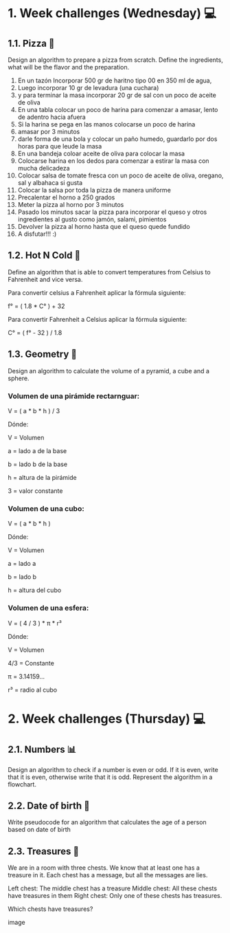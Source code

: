 # 1. Week challenges (Wednesday) 💻

## 1.1. Pizza 🍕

Design an algorithm to prepare a pizza from scratch. Define the ingredients, what will be the flavor and the preparation.

1.  En un tazón Incorporar 500 gr de haritno tipo 00 en 350 ml de agua, 
2.  Luego incorporar 10 gr de levadura (una cuchara)
3.  y para terminar la masa incorporar 20 gr de sal con un poco de aceite de oliva
4.  En una tabla colocar un poco de harina para comenzar a amasar, lento de adentro hacia afuera
5.  Si la harina se pega en las manos colocarse un poco de harina
6.  amasar por 3 minutos
7.  darle forma de una bola y colocar un paño humedo, guardarlo por dos horas para que leude la masa
8.  En una bandeja coloar aceite de oliva para colocar la masa
9.  Colocarse harina en los dedos para comenzar a estirar la masa con mucha delicadeza
10.  Colocar salsa de tomate fresca con un poco de aceite de oliva, oregano, sal y albahaca si gusta
11.  Colocar la salsa por toda la pizza de manera uniforme
12.  Precalentar el horno a 250 grados
13.  Meter la pizza al horno por 3 minutos
14.  Pasado los minutos sacar la pizza para incorporar el queso y otros ingredientes al gusto como jamón, salami, pimientos
15.  Devolver la pizza al horno hasta que el queso quede fundido
16.  A disfutar!!! :)

## 1.2. Hot N Cold 🥶

Define an algorithm that is able to convert temperatures from Celsius to Fahrenheit and vice versa.

Para convertir celsius a Fahrenheit aplicar la fórmula siguiente:

f° = ( 1.8 * C° ) + 32

Para convertir Fahrenheit a Celsius aplicar la fórmula siguiente:

C° = ( f° - 32 ) / 1.8

## 1.3. Geometry 📐

Design an algorithm to calculate the volume of a pyramid, a cube and a sphere.

### Volumen de una pirámide rectarnguar:

V = ( a * b * h ) / 3

Dónde:

V = Volumen

a = lado a de la base

b = lado b de la base

h = altura de la pirámide

3 = valor constante

### Volumen de una cubo:

V = ( a * b * h )

Dónde:

V = Volumen

a = lado a

b = lado b

h = altura del cubo

### Volumen de una esfera:

V = ( 4 / 3 ) * π * r³

Dónde: 

V = Volumen

4/3 = Constante

π = 3.14159...

r³ = radio al cubo

# 2. Week challenges (Thursday) 💻

## 2.1. Numbers 📊

Design an algorithm to check if a number is even or odd. If it is even, write that it is even, otherwise write that it is odd. Represent the algorithm in a flowchart.

## 2.2. Date of birth 👧

Write pseudocode for an algorithm that calculates the age of a person based on date of birth

## 2.3. Treasures 👑

We are in a room with three chests. We know that at least one has a treasure in it. Each chest has a message, but all the messages are lies.

Left chest: The middle chest has a treasure
Middle chest: All these chests have treasures in them
Right chest: Only one of these chests has treasures.

Which chests have treasures?

image
